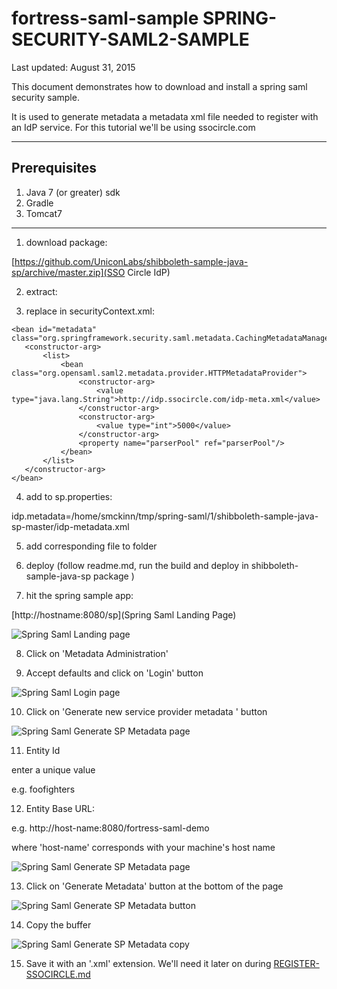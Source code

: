 # fortress-saml-sample SPRING-SECURITY-SAML2-SAMPLE

 Last updated: August 31, 2015

 This document demonstrates how to download and install a spring saml security sample.

  It is used to generate metadata a metadata xml file needed to register with an IdP service.
  For this tutorial we'll be using ssocircle.com

-------------------------------------------------------------------------------

## Prerequisites
1. Java 7 (or greater) sdk
2. Gradle
3. Tomcat7

-------------------------------------------------------------------------------

1. download package:

 [https://github.com/UniconLabs/shibboleth-sample-java-sp/archive/master.zip](SSO Circle IdP)

2. extract:

3. replace in securityContext.xml:
 ```
 <bean id="metadata" class="org.springframework.security.saml.metadata.CachingMetadataManager">
    <constructor-arg>
        <list>
            <bean class="org.opensaml.saml2.metadata.provider.HTTPMetadataProvider">
                <constructor-arg>
                    <value type="java.lang.String">http://idp.ssocircle.com/idp-meta.xml</value>
                </constructor-arg>
                <constructor-arg>
                    <value type="int">5000</value>
                </constructor-arg>
                <property name="parserPool" ref="parserPool"/>
            </bean>
        </list>
    </constructor-arg>
 </bean>
 ```
4. add to sp.properties:

 idp.metadata=/home/smckinn/tmp/spring-saml/1/shibboleth-sample-java-sp-master/idp-metadata.xml

5. add corresponding file to folder

6. deploy (follow readme.md, run the build and deploy in shibboleth-sample-java-sp package )

7. hit the spring sample app:

 [http://hostname:8080/sp](Spring Saml Landing Page)

 ![Spring Saml Landing page](src/main/javadoc/doc-files/Spring-Saml-Landing-Page.png "Landing Page")

8. Click on 'Metadata Administration'

9. Accept defaults and click on 'Login' button

 ![Spring Saml Login page](src/main/javadoc/doc-files/Spring-Saml-Login-Page.png "Login Page")

10. Click on 'Generate new service provider metadata ' button

 ![Spring Saml Generate SP Metadata page](src/main/javadoc/doc-files/Spring-Saml-Generate-Metadata.png "Generate SP Metadata")

11. Entity Id

 enter a unique value

 e.g. foofighters

12. Entity Base URL:

 e.g. http://host-name:8080/fortress-saml-demo

 where 'host-name' corresponds with your machine's host name

 ![Spring Saml Generate SP Metadata page](src/main/javadoc/doc-files/Spring-Saml-Metadata-Generation-Page.png "Generate SP Metadata Page")

13. Click on 'Generate Metadata' button at the bottom of the page

 ![Spring Saml Generate SP Metadata button](src/main/javadoc/doc-files/Spring-Saml-Generate-Metadata-Button.png "Generate SP Metadata Button")

14. Copy the buffer

 ![Spring Saml Generate SP Metadata copy](src/main/javadoc/doc-files/Spring-Saml-Copy-Metadata.png "Generate SP Metadata Copy")

15. Save it with an '.xml' extension.  We'll need it later on during [REGISTER-SSOCIRCLE.md](REGISTER-SSOCIRCLE.md)